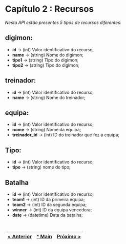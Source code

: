 # Capítulo 2 : Recursos
_Nesta API estão presentes 5 tipos de recursos diferentes:_

## digimon:
* **id** -> (int) Valor identificativo do recurso;
* **name** -> (string) Nome do digimon;
* **tipo1** -> (string) Tipo do digimon;
* **tipo2** -> (string) Tipo do digimon;


## treinador:
* **id** -> (int) Valor identificativo do recurso;
* **name** -> (string) Nome do treinador;



## equipa:
* **id** -> (int) Valor identificativo do recurso;
* **nome** -> (string) Nome da equipa;
* **treinador_id** -> (int) ID do treinador que fez a equipa;


## Tipo:
* **id** -> (int) Valor identificativo do recurso;
* **tipo** -> (string) nome do tipo;


## Batalha
* **id** -> (int) Valor identificativo do recurso;
* **team1** -> (int) ID da primeira equipa;
* **team2** -> (int) ID da segunda equipa;
* **winner** -> (int) ID da equipa vencedora;
* **date** -> (datetime) Data da batalha;





<br>

[< Anterior](c1.md) | [^ Main](../../../) | [Próximo >](c3.md)
:--- | :---: | ---: 
